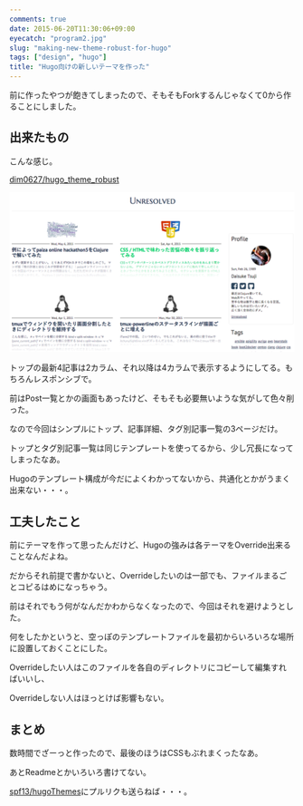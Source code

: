 ```yaml
---
comments: true
date: 2015-06-20T11:30:06+09:00
eyecatch: "program2.jpg"
slug: "making-new-theme-robust-for-hugo"
tags: ["design", "hugo"]
title: "Hugo向けの新しいテーマを作った"
---
```


前に作ったやつが飽きてしまったので、そもそもForkするんじゃなくて0から作ることにしました。

## 出来たもの

こんな感じ。

[dim0627/hugo_theme_robust](https://github.com/dim0627/hugo_theme_robust)

[<img src="/images/2015-06-20/theme_tn.png" class="image" alt="theme_tn">](/images/2015-06-20/theme_tn.png)

トップの最新4記事は2カラム、それ以降は4カラムで表示するようにしてる。もちろんレスポンシブで。

前はPost一覧とかの画面もあったけど、そもそも必要無いような気がして色々削った。

なので今回はシンプルにトップ、記事詳細、タグ別記事一覧の3ページだけ。

トップとタグ別記事一覧は同じテンプレートを使ってるから、少し冗長になってしまったなあ。

Hugoのテンプレート構成が今だによくわかってないから、共通化とかがうまく出来ない・・・。

## 工夫したこと

前にテーマを作って思ったんだけど、Hugoの強みは各テーマをOverride出来ることなんだよね。

だからそれ前提で書かないと、Overrideしたいのは一部でも、ファイルまるごとコピるはめになっちゃう。

前はそれでもう何がなんだかわからなくなったので、今回はそれを避けようとした。

何をしたかというと、空っぽのテンプレートファイルを最初からいろいろな場所に設置しておくことにした。

Overrideしたい人はこのファイルを各自のディレクトリにコピーして編集すればいいし、

Overrideしない人はほっとけば影響もない。

## まとめ

数時間でざーっと作ったので、最後のほうはCSSもぶれまくったなあ。

あとReadmeとかいろいろ書けてない。

[spf13/hugoThemes](https://github.com/spf13/hugoThemes)にプルリクも送らねば・・・。

